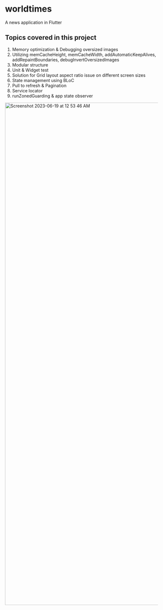 # worldtimes
A news application in Flutter 
## Topics covered in this project 
1. Memory optimization & Debugging oversized images
2. Utilizing memCacheHeight, memCacheWidth, addAutomaticKeepAlives, addRepaintBoundaries, debugInvertOversizedImages
3. Modular structure
4. Unit & Widget test
5. Solution for Grid layout aspect ratio issue on different screen sizes
6. State management using BLoC
7. Pull to refresh & Pagination
8. Service locator
9. runZonedGuarding & app state observer 

<img width="1655" alt="Screenshot 2023-06-19 at 12 53 46 AM" src="https://github.com/kartikeyaa-k/news-flutter-modular/assets/67781046/305877e4-2e5e-4d25-ad78-a4b6b7d42d28">
